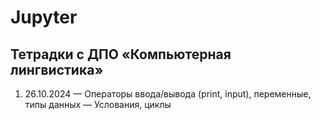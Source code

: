 # Jupyter
## Тетрадки с ДПО «Компьютерная лингвистика» 
1. 26.10.2024 — Операторы ввода/вывода (print, input), переменные, типы данных
              — Услования, циклы
